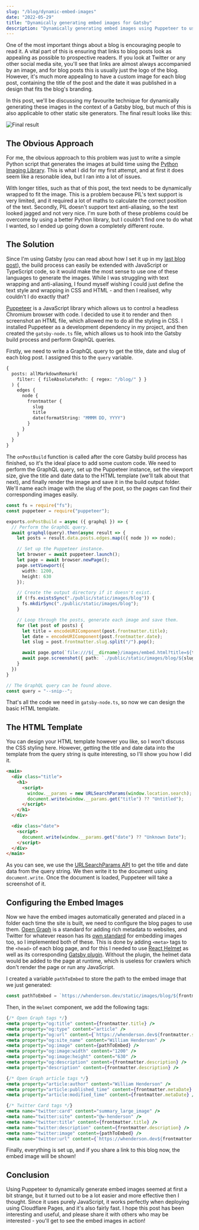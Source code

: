 ```yaml
---
slug: "/blog/dynamic-embed-images"
date: "2022-05-29"
title: "Dynamically generating embed images for Gatsby"
description: "Dynamically generating embed images using Puppeteer to use in the Open Graph metadata."
---
```


One of the most important things about a blog is encouraging people to read it. A vital part of this is ensuring that links to blog posts look as appealing as possible to prospective readers. If you look at Twitter or any other social media site, you'll see that links are almost always accompanied by an image, and for blog posts this is usually just the logo of the blog. However, it's much more appealing to have a custom image for each blog post, containing the title of the post and the date it was published in a design that fits the blog's branding.

In this post, we'll be discussing my favourite technique for dynamically generating these images in the context of a Gatsby blog, but much of this is also applicable to other static site generators. The final result looks like this:

![Final result](/static/images/blog/dynamic-embed-images.png)

## The Obvious Approach

For me, the obvious approach to this problem was just to write a simple Python script that generates the images at build time using the [Python Imaging Library](https://pillow.readthedocs.io/en/stable/). This is what I did for my first attempt, and at first it does seem like a resonable idea, but I ran into a lot of issues.

With longer titles, such as that of this post, the text needs to be dynamically wrapped to fit the image. This is a problem because PIL's text support is very limited, and it required a lot of maths to calculate the correct position of the text. Secondly, PIL doesn't support text anti-aliasing, so the text looked jagged and not very nice. I'm sure both of these problems could be overcome by using a better Python library, but I couldn't find one to do what I wanted, so I ended up going down a completely different route.

## The Solution

Since I'm using Gatsby (you can read about how I set it up in my [last blog post](/blog/creating-a-blog-with-gatsby)), the build process can easily be extended with JavaScript or TypeScript code, so it would make the most sense to use one of these languages to generate the images. While I was struggling with text wrapping and anti-aliasing, I found myself wishing I could just define the text style and wrapping in CSS and HTML - and then I realised, why couldn't I do exactly that?

[Puppeteer](https://developers.google.com/web/tools/puppeteer) is a JavaScript library which allows us to control a headless Chromium browser with code. I decided to use it to render and then screenshot an HTML file, which allowed me to do all the styling in CSS. I installed Puppeteer as a development dependency in my project, and then created the `gatsby-node.ts` file, which allows us to hook into the Gatsby build process and perform GraphQL queries.

Firstly, we need to write a GraphQL query to get the title, date and slug of each blog post. I assigned this to the `query` variable.

```graphql
{
  posts: allMarkdownRemark(
    filter: { fileAbsolutePath: { regex: "/blog/" } }
  ) {
    edges {
      node {
        frontmatter {
          slug
          title
          date(formatString: "MMMM DD, YYYY")
        }
      }
    }
  }
}
```

The `onPostBuild` function is called after the core Gatsby build process has finished, so it's the ideal place to add some custom code. We need to perform the GraphQL query, set up the Puppeteer instance, set the viewport size, give the title and date data to the HTML template (we'll talk about that next), and finally render the image and save it in the build output folder. We'll name each image with the slug of the post, so the pages can find their corresponding images easily.

```ts
const fs = require("fs");
const puppeteer = require("puppeteer");

exports.onPostBuild = async ({ graphql }) => {
  // Perform the GraphQL query.
  await graphql(query).then(async result => {
    let posts = result.data.posts.edges.map(({ node }) => node);

    // Set up the Puppeteer instance.
    let browser = await puppeteer.launch();
    let page = await browser.newPage();
    page.setViewport({
      width: 1200,
      height: 630
    });

    // Create the output directory if it doesn't exist.
    if (!fs.existsSync("./public/static/images/blog")) {
      fs.mkdirSync("./public/static/images/blog");
    }

    // Loop through the posts, generate each image and save them.
    for (let post of posts) {
      let title = encodeURIComponent(post.frontmatter.title);
      let date = encodeURIComponent(post.frontmatter.date);
      let slug = post.frontmatter.slug.split("/").pop();

      await page.goto(`file:///${__dirname}/images/embed.html?title=${title}&date=${date}`);
      await page.screenshot({ path: `./public/static/images/blog/${slug}.png` });
    }
  })
}

// The GraphQL query can be found above.
const query = "--snip--";
```

That's all the code we need in `gatsby-node.ts`, so now we can design the basic HTML template.

## The HTML Template

You can design your HTML template however you like, so I won't discuss the CSS styling here. However, getting the title and date data into the template from the query string is quite interesting, so I'll show you how I did it.

```html
<main>
  <div class="title">
    <h1>
      <script>
        window.__params = new URLSearchParams(window.location.search);
        document.write(window.__params.get("title") ?? "Untitled");
      </script>
    </h1>
  </div>

  <div class="date">
    <script>
      document.write(window.__params.get("date") ?? "Unknown Date");
    </script>
  </div>
</main>
```

As you can see, we use the [URLSearchParams API](https://developer.mozilla.org/en-US/docs/Web/API/URLSearchParams) to get the title and date data from the query string. We then write it to the document using `document.write`. Once the document is loaded, Puppeteer will take a screenshot of it.

## Configuring the Embed Images

Now we have the embed images automatically generated and placed in a folder each time the site is built, we need to configure the blog pages to use them. [Open Graph](https://ogp.me/) is a standard for adding rich metadata to websites, and Twitter for whatever reason has its [own standard](https://developer.twitter.com/en/docs/twitter-for-websites/cards/overview/abouts-cards) for embedding images too, so I implemented both of these. This is done by adding `<meta>` tags to the `<head>` of each blog page, and for this I needed to use [React Helmet](https://github.com/nfl/react-helmet) as well as its corresponding [Gatsby plugin](https://www.gatsbyjs.org/packages/gatsby-plugin-react-helmet). Without the plugin, the helmet data would be added to the page at runtime, which is useless for crawlers which don't render the page or run any JavaScript.

I created a variable `pathToEmbed` to store the path to the embed image that we just generated:

```ts
const pathToEmbed = `https://whenderson.dev/static/images/blog/${frontmatter.slug.split("/").pop()}.png`;
```

Then, in the `Helmet` component, we add the following tags:

```jsx
{/* Open Graph tags */}
<meta property="og:title" content={frontmatter.title} />
<meta property="og:type" content="article" />
<meta property="og:url" content={`https://whenderson.dev${frontmatter.slug}/`} />
<meta property="og:site_name" content="William Henderson" />
<meta property="og:image" content={pathToEmbed} />
<meta property="og:image:width" content="1200" />
<meta property="og:image:height" content="630" />
<meta property="og:description" content={frontmatter.description} />
<meta property="description" content={frontmatter.description} />

{/* Open Graph article tags */}
<meta property="article:author" content="William Henderson" />
<meta property="article:published_time" content={frontmatter.metaDate} />
<meta property="article:modified_time" content={frontmatter.metaDate} />

{/* Twitter Card tags */}
<meta name="twitter:card" content="summary_large_image" />
<meta name="twitter:site" content="@w-henderson" />
<meta name="twitter:title" content={frontmatter.title} />
<meta name="twitter:description" content={frontmatter.description} />
<meta name="twitter:image" content={pathToEmbed} />
<meta name="twitter:url" content={`https://whenderson.dev${frontmatter.slug}/`} />
```

Finally, everything is set up, and if you share a link to this blog now, the embed image will be shown!

## Conclusion

Using Puppeteer to dynamically generate embed images seemed at first a bit strange, but it turned out to be a lot easier and more effective then I thought. Since it uses purely JavaScript, it works perfectly when deploying using Cloudflare Pages, and it's also fairly fast. I hope this post has been interesting and useful, and please share it with others who may be interested - you'll get to see the embed images in action!